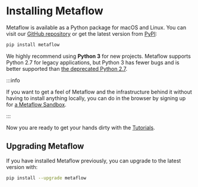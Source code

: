 # Installing Metaflow

Metaflow is available as a Python package for macOS and Linux. You can visit our [GitHub
repository](https://github.com/Netflix/metaflow) or get the latest version from
[PyPI](https://pypi.org/):

```bash
pip install metaflow
```

We highly recommend using **Python 3** for new projects. Metaflow supports Python 2.7
for legacy applications, but Python 3 has fewer bugs and is better supported than [the
deprecated Python 2.7](http://pythonclock.org).

:::info

If you want to get a feel of Metaflow and the infrastructure behind it without having to
install anything locally, you can do in the browser by signing up for [a Metaflow
Sandbox](https://outerbounds.com/sandbox/).

:::


Now you are ready to get your hands dirty with the [Tutorials](tutorials/).

## Upgrading Metaflow

If you have installed Metaflow previously, you can upgrade to the latest version with:

```bash
pip install --upgrade metaflow
```
